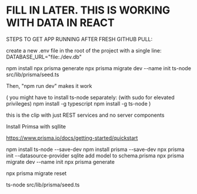 # FILL IN LATER. THIS IS WORKING WITH DATA IN REACT 

STEPS TO GET APP RUNNING AFTER FRESH GITHUB PULL:

create a new .env file in the root of the project with a single line:
DATABASE_URL="file:./dev.db"

npm install
npx prisma generate
npx prisma migrate dev --name init
ts-node src/lib/prisma/seed.ts

Then, "npm run dev" makes it work

(
    you might have to install ts-node separately: (with sudo for elevated privileges)
    npm install -g typescript
    npm install -g ts-node
)



this is the clip with just REST services and no server components

Install Primsa with sqllite

https://www.prisma.io/docs/getting-started/quickstart

npm install ts-node --save-dev
npm install prisma --save-dev
npx prisma init --datasource-provider sqlite
add model to schema.prisma
npx prisma migrate dev --name init
npx prisma generate

npx prisma migrate reset

ts-node src/lib/prisma/seed.ts
